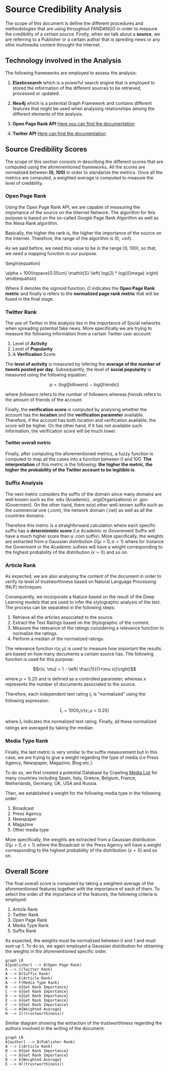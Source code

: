 # Source Credibility Analysis

The scope of this document is define the different procedures and methodologies that are using throughout FANDANGO in order to measure the credibility of a certain source. Firstly, when we talk about a **source**, we are referring to a Publisher or a certain author that is spreding news or any othe multimedia content throught the Internet.


## Technology involved in the Analysis

The following frameworks are employed to assess the analysis:

 1.  **Elasticsearch** which is a powerful search engine that is employed to stored the information of the different sources to be retrieved, processed or updated.
 2. **Neo4j** which is a potential Graph Framework and contains different features that might be used when analysing relationships among the different elements of the analysis.
 3. **Open Page Rank API**  [Here you can find the documentation](https://www.domcop.com/openpagerank/documentation)

 4. **Twitter API** [Here can find the documentation](https://developer.twitter.com/en/docs/api-reference-index)

## Source Credibility Scores
The scope of this section consists in describing the different scores that are computed using the aforementioned frameworks. All the scores are normalized between **(0, 100)** in order to standarize the metrics. Once all the metrics are computed, a weighted average is computed to measure the level of credibility.

### Open Page Rank 

Using the Open Page Rank API, we are capable of measuring the importance of the source on the Internet Network. The algorithm for this purpose is based on the so-called Google Page Rank Algorithm as well as the Alexa Rank algorithm. 

Basically, the higher the rank is, the higher the importance of the source on the Internet. Therefore, the range of the algorithm is (0, +inf). 

As we said before, we need this value to be in the range (0, 100), so that, we need a mapping function to our purpose. 

\begin{equation}

\alpha = 100\hspace{0.05cm} \mathit{S} \left( log(2) * log(\Omega) \right)
\end{equation}


Where *S* denotes the sigmoid function, $`\Omega`$ indicates the **Open Page Rank metric** and finally $`\alpha`$ refers to the **normalized page rank metric** that will be fused in the final stage.


### Twitter Rank
The use of Twitter in this analysis lies in the importance of Social networks when spreading potential fake news. More specifically we are trying to measure the following information from a certain Twitter user account:

 1. Level of **Activity** 
 2. Level of **Popularity**
 3. A **Verification** Score

The **level of activity** is measured by infering the **average of the number of tweets posted per day**. Subsequently, the level of **social popularity** is measured using the following equation:

```math
p = (log(followers) - log(friends))
```

where *followers* refers to the number of followers whereas *friends* refers to the amount of friends of the account.

Finally, the **verification score** is computed by analysing whether the account has the **location** and the **verification parameter** available. Therefore, if the account has both location and verification available, the score will be higher. On the other hand, if it has not available such information, the verification score will be much lower.
 
 #### Twitter overall metric
 Finally, after computing the aforementioned metrics, a fuzzy function is computed to map all the cases into a function between 0 and 100.
**The interpretation** of this metric is the following: **the higher the metric, the higher the probability of the Twitter account to be legitible is**.
 
### Suffix Analysis
The next metric considers the suffix of the domain since many domains are well known such as the .edu (Academic), .org(Organizations) or .gov (Goverment). On the other hand, there exist other well-known suffix such as the commercial one (.com), the network domain (.net) as well as all the countries domains. 

Therefore this metric is a straighforward calculation where each specific suffix has a **deterministic score** (i.e Academic or Goverement Suffix will have a much higher score than a .com suffix). More specifically, the weights are extracted from a Gaussian distribution $`G(\mu =0, \sigma =1)`$ where for instance the Goverment or the Academic sufixes will have a weight corresponding to the highest probability of the distribution $`(x=0)`$ and so on.

### Article Rank
As expected, we are also analysing the content of the document in order to verify its level of trustworthiness based on Natural Language Processing (NLP) techniques. 

Consequently, we incorporate a feature based on the result of the Deep Learning models that are used to infer the stylographic analysis of the text. The process can be separated in the following steps:

 1. Retrieve all the articles associated to the source.
 2. Extract the Text Ratings based on the Stylographic of the content.
 3. Measure the relevance of the ratings considering a relevance function to normalize the ratings.
 4. Perform a median of the normalized ratings.

The relevance function $`r(x;\mu)`$ is used to measure how important the results are based on how many documents a certain source has. The following function is used for this purpose:

```math
r(x; \mu) = 1 - \left( \frac{1}{(1+\mu x)}\right)
```

where $`\mu=0.20`$ and is defined as a controlled parameter, whereas $`x`$ represents the number of documents associated to the source. 

Therefore, each independent text rating $`t_r`$ is "normalized" using the following expression:

```math
\bar{t}_r = 100(t_r) r(x; \mu=0.20)
```

where $`\bar{t}_r`$ indicates the normalized text rating. Finally, all these normalized ratings are averaged by taking the median.


### Media Type Rank

Finally, the last metric is very similar to the suffix measurement but in this case, we are trying to give a weight regarding the type of media (i.e Press Agency, Newspaper, Magazine, Blog etc.).

To do so, we first created a potential Database by Crawling [Media List](http://www.abyznewslinks.com/allco.htm) for many countries including Spain, Italy, Greece, Belgium, France, Netherlands, Germany, UK, USA and Russia. 

Then, we established a weight for the following media type in the following order:

 1. Broadcast
 2. Press Agency
 3. Newspaper
 4. Magazine
 5. Other media type

More specifically, the weights are extracted from a Gaussian distribution $`G(\mu =0, \sigma =1)`$ where the Broadcast or the Press Agency will have a weight corresponding to the highest probability of the distribution $`(x=0)`$ and so on.


## Overall Score

The final overall score is computed by taking a weighted average of the aforementioned features together with the importance of each of them. To select the order of the importance of the features, the following criteria is employed:

 1. Article Rank
 2. Twitter Rank
 3. Open Page Rank
 4. Media Type Rank
 5. Suffix Rank

As expected, the weights must be normalized between 0 and 1 and must sum up 1. To do so, we again employed a Gaussian distribution for obtaining the weights in the aforementioned specific order.

```mermaid
graph LR
A[publisher] --> B(Open Page Rank)
A --> C(Twitter Rank)
A --> D(Suffix Rank)
A --> E(Article Rank)
A --> F(Media Type Rank)
B --> G{Get Rank Importance}
C --> G{Get Rank Importance}
D --> G{Get Rank Importance}
E --> G{Get Rank Importance}
F --> G{Get Rank Importance}
G --> H{Weighted Average}
H --> I((trustworthiness))
```
Similar diagram showing the extraction of the trustworthiness regarding the authors involved in the writing of the document:

```mermaid
graph LR
A[author] --> B(Publisher Rank)
A --> C(Article Rank)
B --> D{Get Rank Importance}
C --> D{Get Rank Importance}
D --> E{Weighted Average}
E --> H((trustworthiness))
```
